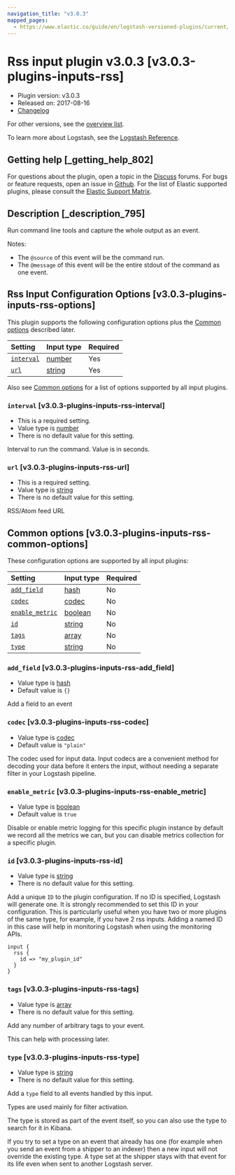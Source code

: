 ```yaml
---
navigation_title: "v3.0.3"
mapped_pages:
  - https://www.elastic.co/guide/en/logstash-versioned-plugins/current/v3.0.3-plugins-inputs-rss.html
---
```


# Rss input plugin v3.0.3 [v3.0.3-plugins-inputs-rss]

* Plugin version: v3.0.3
* Released on: 2017-08-16
* [Changelog](https://github.com/logstash-plugins/logstash-input-rss/blob/v3.0.3/CHANGELOG.md)

For other versions, see the [overview list](input-rss-index.md).

To learn more about Logstash, see the [Logstash Reference](https://www.elastic.co/guide/en/logstash/current/index.html).

## Getting help [_getting_help_802]

For questions about the plugin, open a topic in the [Discuss](http://discuss.elastic.co) forums. For bugs or feature requests, open an issue in [Github](https://github.com/logstash-plugins/logstash-input-rss). For the list of Elastic supported plugins, please consult the [Elastic Support Matrix](https://www.elastic.co/support/matrix#matrix_logstash_plugins).

## Description [_description_795]

Run command line tools and capture the whole output as an event.

Notes:

* The `@source` of this event will be the command run.
* The `@message` of this event will be the entire stdout of the command as one event.

## Rss Input Configuration Options [v3.0.3-plugins-inputs-rss-options]

This plugin supports the following configuration options plus the [Common options](v3-0-3-plugins-inputs-rss.md#v3.0.3-plugins-inputs-rss-common-options) described later.

| Setting | Input type | Required |
| :- | :- | :- |
| [`interval`](v3-0-3-plugins-inputs-rss.md#v3.0.3-plugins-inputs-rss-interval) | [number](/lsr/value-types.md#number) | Yes |
| [`url`](v3-0-3-plugins-inputs-rss.md#v3.0.3-plugins-inputs-rss-url) | [string](/lsr/value-types.md#string) | Yes |

Also see [Common options](v3-0-3-plugins-inputs-rss.md#v3.0.3-plugins-inputs-rss-common-options) for a list of options supported by all input plugins.

### `interval` [v3.0.3-plugins-inputs-rss-interval]

* This is a required setting.
* Value type is [number](/lsr/value-types.md#number)
* There is no default value for this setting.

Interval to run the command. Value is in seconds.

### `url` [v3.0.3-plugins-inputs-rss-url]

* This is a required setting.
* Value type is [string](/lsr/value-types.md#string)
* There is no default value for this setting.

RSS/Atom feed URL

## Common options [v3.0.3-plugins-inputs-rss-common-options]

These configuration options are supported by all input plugins:

| Setting | Input type | Required |
| :- | :- | :- |
| [`add_field`](v3-0-3-plugins-inputs-rss.md#v3.0.3-plugins-inputs-rss-add_field) | [hash](/lsr/value-types.md#hash) | No |
| [`codec`](v3-0-3-plugins-inputs-rss.md#v3.0.3-plugins-inputs-rss-codec) | [codec](/lsr/value-types.md#codec) | No |
| [`enable_metric`](v3-0-3-plugins-inputs-rss.md#v3.0.3-plugins-inputs-rss-enable_metric) | [boolean](/lsr/value-types.md#boolean) | No |
| [`id`](v3-0-3-plugins-inputs-rss.md#v3.0.3-plugins-inputs-rss-id) | [string](/lsr/value-types.md#string) | No |
| [`tags`](v3-0-3-plugins-inputs-rss.md#v3.0.3-plugins-inputs-rss-tags) | [array](/lsr/value-types.md#array) | No |
| [`type`](v3-0-3-plugins-inputs-rss.md#v3.0.3-plugins-inputs-rss-type) | [string](/lsr/value-types.md#string) | No |

### `add_field` [v3.0.3-plugins-inputs-rss-add_field]

* Value type is [hash](/lsr/value-types.md#hash)
* Default value is `{}`

Add a field to an event

### `codec` [v3.0.3-plugins-inputs-rss-codec]

* Value type is [codec](/lsr/value-types.md#codec)
* Default value is `"plain"`

The codec used for input data. Input codecs are a convenient method for decoding your data before it enters the input, without needing a separate filter in your Logstash pipeline.

### `enable_metric` [v3.0.3-plugins-inputs-rss-enable_metric]

* Value type is [boolean](/lsr/value-types.md#boolean)
* Default value is `true`

Disable or enable metric logging for this specific plugin instance by default we record all the metrics we can, but you can disable metrics collection for a specific plugin.

### `id` [v3.0.3-plugins-inputs-rss-id]

* Value type is [string](/lsr/value-types.md#string)
* There is no default value for this setting.

Add a unique `ID` to the plugin configuration. If no ID is specified, Logstash will generate one. It is strongly recommended to set this ID in your configuration. This is particularly useful when you have two or more plugins of the same type, for example, if you have 2 rss inputs. Adding a named ID in this case will help in monitoring Logstash when using the monitoring APIs.

```
input {
  rss {
    id => "my_plugin_id"
  }
}
```

### `tags` [v3.0.3-plugins-inputs-rss-tags]

* Value type is [array](/lsr/value-types.md#array)
* There is no default value for this setting.

Add any number of arbitrary tags to your event.

This can help with processing later.

### `type` [v3.0.3-plugins-inputs-rss-type]

* Value type is [string](/lsr/value-types.md#string)
* There is no default value for this setting.

Add a `type` field to all events handled by this input.

Types are used mainly for filter activation.

The type is stored as part of the event itself, so you can also use the type to search for it in Kibana.

If you try to set a type on an event that already has one (for example when you send an event from a shipper to an indexer) then a new input will not override the existing type. A type set at the shipper stays with that event for its life even when sent to another Logstash server.

